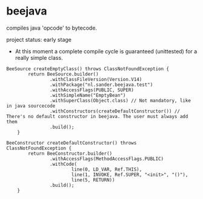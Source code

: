 # beejava
compiles java 'opcode' to bytecode.

project status: early stage
* At this moment a complete compile cycle is guaranteed (unittested) for a really simple class. 

```
BeeSource createEmptyClass() throws ClassNotFoundException {
        return BeeSource.builder()
                .withClassFileVersion(Version.V14)
                .withPackage("nl.sander.beejava.test")
                .withAccessFlags(PUBLIC, SUPER)
                .withSimpleName("EmptyBean")
                .withSuperClass(Object.class) // Not mandatory, like in java sourcecode
                .withConstructors(createDefaultConstructor()) // There's no default constructor in beejava. The user must always add them
                .build();
    }

BeeConstructor createDefaultConstructor() throws ClassNotFoundException {
        return BeeConstructor.builder()
                .withAccessFlags(MethodAccessFlags.PUBLIC)
                .withCode(
                        line(0, LD_VAR, Ref.THIS),
                        line(1, INVOKE, Ref.SUPER, "<init>", "()"),
                        line(5, RETURN))
                .build();
    }
```